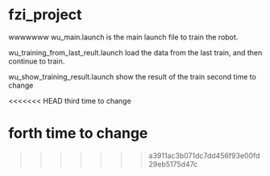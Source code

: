 # fzi_project
wwwwwww
wu_main.launch is the main launch file to train the robot.

wu_training_from_last_reult.launch load the data from the last train, and then continue to train.

wu_show_training_result.launch show the result of the train
second time to change

<<<<<<< HEAD
third time to change

forth time to change
=======
>>>>>>> a3911ac3b071dc7dd456f93e00fd29eb5175d47c
